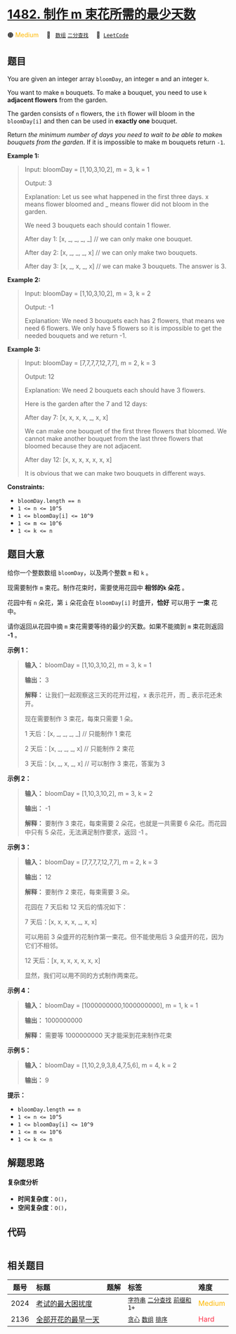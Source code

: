 # [1482. 制作 m 束花所需的最少天数](https://leetcode.com/problems/minimum-number-of-days-to-make-m-bouquets)

🟠 <font color=#ffb800>Medium</font>&emsp; 🔖&ensp; [`数组`](/leetcode/outline/tag/array.md) [`二分查找`](/leetcode/outline/tag/binary-search.md)&emsp; 🔗&ensp;[`LeetCode`](https://leetcode.com/problems/minimum-number-of-days-to-make-m-bouquets)


## 题目

You are given an integer array `bloomDay`, an integer `m` and an integer `k`.

You want to make `m` bouquets. To make a bouquet, you need to use `k`
**adjacent flowers** from the garden.

The garden consists of `n` flowers, the `ith` flower will bloom in the
`bloomDay[i]` and then can be used in **exactly one** bouquet.

Return _the minimum number of days you need to wait to be able to make_`m`
_bouquets from the garden_. If it is impossible to make m bouquets return
`-1`.



**Example 1:**

> Input: bloomDay = [1,10,3,10,2], m = 3, k = 1
> 
> Output: 3
> 
> Explanation: Let us see what happened in the first three days. x means flower bloomed and _ means flower did not bloom in the garden.
> 
> We need 3 bouquets each should contain 1 flower.
> 
> After day 1: [x, _, _, _, _]   // we can only make one bouquet.
> 
> After day 2: [x, _, _, _, x]   // we can only make two bouquets.
> 
> After day 3: [x, _, x, _, x]   // we can make 3 bouquets. The answer is 3.

**Example 2:**

> Input: bloomDay = [1,10,3,10,2], m = 3, k = 2
> 
> Output: -1
> 
> Explanation: We need 3 bouquets each has 2 flowers, that means we need 6 flowers. We only have 5 flowers so it is impossible to get the needed bouquets and we return -1.

**Example 3:**

> Input: bloomDay = [7,7,7,7,12,7,7], m = 2, k = 3
> 
> Output: 12
> 
> Explanation: We need 2 bouquets each should have 3 flowers.
> 
> Here is the garden after the 7 and 12 days:
> 
> After day 7: [x, x, x, x, _, x, x]
> 
> We can make one bouquet of the first three flowers that bloomed. We cannot make another bouquet from the last three flowers that bloomed because they are not adjacent.
> 
> After day 12: [x, x, x, x, x, x, x]
> 
> It is obvious that we can make two bouquets in different ways.

**Constraints:**

  * `bloomDay.length == n`
  * `1 <= n <= 10^5`
  * `1 <= bloomDay[i] <= 10^9`
  * `1 <= m <= 10^6`
  * `1 <= k <= n`


## 题目大意

给你一个整数数组 `bloomDay`，以及两个整数 `m` 和 `k` 。

现需要制作 `m` 束花。制作花束时，需要使用花园中 **相邻的`k` 朵花** 。

花园中有 `n` 朵花，第 `i` 朵花会在 `bloomDay[i]` 时盛开，**恰好** 可以用于 **一束** 花中。

请你返回从花园中摘 `m` 束花需要等待的最少的天数。如果不能摘到 `m` 束花则返回 **-1** 。



**示例 1：**

> 
> 
> 
> 
> 
> **输入：** bloomDay = [1,10,3,10,2], m = 3, k = 1
> 
> **输出：** 3
> 
> **解释：** 让我们一起观察这三天的花开过程，x 表示花开，而 _ 表示花还未开。
> 
> 现在需要制作 3 束花，每束只需要 1 朵。
> 
> 1 天后：[x, _, _, _, _]   // 只能制作 1 束花
> 
> 2 天后：[x, _, _, _, x]   // 只能制作 2 束花
> 
> 3 天后：[x, _, x, _, x]   // 可以制作 3 束花，答案为 3
> 
> 

**示例 2：**

> 
> 
> 
> 
> 
> **输入：** bloomDay = [1,10,3,10,2], m = 3, k = 2
> 
> **输出：** -1
> 
> **解释：** 要制作 3 束花，每束需要 2 朵花，也就是一共需要 6 朵花。而花园中只有 5 朵花，无法满足制作要求，返回 -1 。
> 
> 

**示例 3：**

> 
> 
> 
> 
> 
> **输入：** bloomDay = [7,7,7,7,12,7,7], m = 2, k = 3
> 
> **输出：** 12
> 
> **解释：** 要制作 2 束花，每束需要 3 朵。
> 
> 花园在 7 天后和 12 天后的情况如下：
> 
> 7 天后：[x, x, x, x, _, x, x]
> 
> 可以用前 3 朵盛开的花制作第一束花。但不能使用后 3 朵盛开的花，因为它们不相邻。
> 
> 12 天后：[x, x, x, x, x, x, x]
> 
> 显然，我们可以用不同的方式制作两束花。
> 
> 

**示例 4：**

> 
> 
> 
> 
> 
> **输入：** bloomDay = [1000000000,1000000000], m = 1, k = 1
> 
> **输出：** 1000000000
> 
> **解释：** 需要等 1000000000 天才能采到花来制作花束
> 
> 

**示例 5：**

> 
> 
> 
> 
> 
> **输入：** bloomDay = [1,10,2,9,3,8,4,7,5,6], m = 4, k = 2
> 
> **输出：** 9
> 
> 



**提示：**

  * `bloomDay.length == n`
  * `1 <= n <= 10^5`
  * `1 <= bloomDay[i] <= 10^9`
  * `1 <= m <= 10^6`
  * `1 <= k <= n`


## 解题思路

#### 复杂度分析

- **时间复杂度**：`O()`，
- **空间复杂度**：`O()`，

## 代码

```javascript

```

## 相关题目

<!-- prettier-ignore -->
| 题号 | 标题 | 题解 | 标签 | 难度 |
| :------: | :------ | :------: | :------ | :------ |
| 2024 | [考试的最大困扰度](https://leetcode.com/problems/maximize-the-confusion-of-an-exam) |  |  [`字符串`](/leetcode/outline/tag/string.md) [`二分查找`](/leetcode/outline/tag/binary-search.md) [`前缀和`](/leetcode/outline/tag/prefix-sum.md) `1+` | <font color=#ffb800>Medium</font> |
| 2136 | [全部开花的最早一天](https://leetcode.com/problems/earliest-possible-day-of-full-bloom) |  |  [`贪心`](/leetcode/outline/tag/greedy.md) [`数组`](/leetcode/outline/tag/array.md) [`排序`](/leetcode/outline/tag/sorting.md) | <font color=#ff334b>Hard</font> |

<style>
.blue {
    background-color: #096dd9;
    padding: 0.25rem 0.5rem;
    margin: 0;
    font-size: 0.85em;
    border-radius: 3px;
    color: white;
    font-weight: 500;
}
table th:first-of-type { width: 10%; }
table th:nth-of-type(2) { width: 35%; }
table th:nth-of-type(3) { width: 10%; }
table th:nth-of-type(4) { width: 35%; }
table th:nth-of-type(5) { width: 10%; }
</style>
